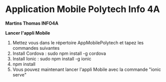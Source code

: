 # Application Mobile Polytech Info 4A
**Martins Thomas INFO4A**


**Lancer l'appli Mobile**

1. Mettez vous dans le répertoire AppMobilePolytech et tapez les commandes suivantes
1. Install Cordova : sudo npm install -g cordova
2. Install Ionic : sudo npm install -g ionic
3. npm install
4. Vous pouvez maintenant lancer l'appli Mobile avec la commande "ionic serve"

